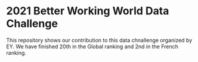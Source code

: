 #  2021 Better Working World Data Challenge
This repository shows our contribution to this data chnallenge organized by EY. We have finished 20th in the Global ranking and 2nd in the French ranking. 
